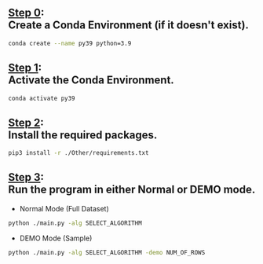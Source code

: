 ## <u>Step 0</u>:<br>Create a Conda Environment (if it doesn't exist).
```bash
conda create --name py39 python=3.9
```

## <u>Step 1</u>:<br>Activate the Conda Environment.
```bash
conda activate py39
```

## <u>Step 2</u>:<br>Install the required packages.
```bash
pip3 install -r ./Other/requirements.txt
```

## <u>Step 3</u>:<br>Run the program in either Normal or DEMO mode.
* Normal Mode (Full Dataset)
```bash
python ./main.py -alg SELECT_ALGORITHM
```
* DEMO Mode (Sample) 
```bash
python ./main.py -alg SELECT_ALGORITHM -demo NUM_OF_ROWS
```